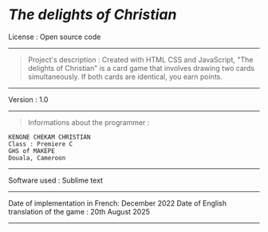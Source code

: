 # _*The delights of Christian*_ 


License : Open source code

---

> Project's description :
Created with HTML CSS and JavaScript, "The delights of Christian" is a card
game that involves drawing two cards simultaneously. If both cards are identical, 
you earn points.

---

Version : 1.0

---

> Informations about the programmer :

	KENGNE CHEKAM CHRISTIAN
    Class : Premiere C
	GHS of MAKEPE
	Douala, Cameroon

---

Software used : Sublime text

---

Date of implementation in French: December 2022
Date of English translation of the game : 20th August 2025

---

